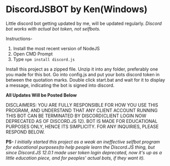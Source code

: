 # DiscordJSBOT by Ken(Windows)

Little discord bot getting updated by me, will be updated regularly.
*Discord bot works with actual bot token, not selfbots.*

Instructions- 

1. Install the most recent version of NodeJS
2. Open CMD Prompt
3. Type `npm install discord.js`


Install this project as a zipped file.
Unzip it into any folder, preferably one you made for this bot.
Go into config.js and put your bots discord token in between the quotation marks.
Double click start.bat and wait for it to display a message, indicating the bot is signed into discord.

**All Updates Will be Posted Below**




DISCLAIMERS: YOU ARE FULLY RESPONSIBLE FOR HOW YOU USE THIS PROGRAM, AND UNDERSTAND THAT ANY CLIENT ACCOUNT RUNNING THIS BOT CAN BE TERMINATED BY DISCORD(CLIENT LOGIN NOW DEPRECATED AS OF DISCORD.JS 12). BOT IS MADE FOR EDUCATIONAL PURPOSES ONLY, HENCE ITS SIMPLICITY. FOR ANY INQUIRIES, PLEASE RESPOND BELOW.

**PS-**
*I initially started this project as a weak an ineffective selfbot program for educational purposes(to help people learn the Discord.JS thing, but since Discord.JS 12.0.1 made user token login deprecated, now it's up as a little education piece, and for peoples' actual bots, if they want it).*
